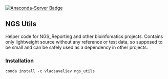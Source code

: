 [![Anaconda-Server Badge](https://anaconda.org/vladsaveliev/ngs_utils/badges/installer/conda.svg)](https://conda.anaconda.org/vladsaveliev)

## NGS Utils
Helper code for NGS_Reporting and other bioinfomatics projects.
Contains only lightweight source without any reference or test data, 
so supposed to be small and can be safely used as a dependency 
in other projects.


### Installation
```
conda install -c vladsaveliev ngs_utils
```
